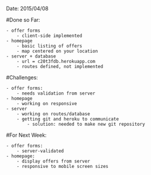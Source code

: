 Date: 2015/04/08



#Done so Far:

    - offer forms
        - client-side implemented
    - homepage
        - basic listing of offers
        - map centered on your location
    - server + database
        - url = c20t3fdb.herokuapp.com
        - routes defined, not implemented

#Challenges:

    - offer forms:
        - needs validation from server
    - homepage
        - working on responsive
    - server
        - working on routes/database
        - getting git and heroku to communicate
            - solution: needed to make new git repository

#For Next Week:

    - offer forms:
        - server-validated
    - homepage:
        - display offers from server
        - responsive to mobile screen sizes
